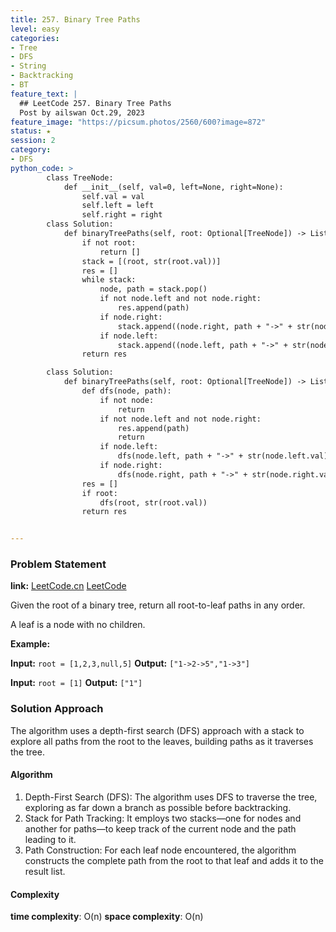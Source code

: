 ```yaml
---
title: 257. Binary Tree Paths
level: easy
categories:
- Tree
- DFS
- String
- Backtracking
- BT
feature_text: |
  ## LeetCode 257. Binary Tree Paths
  Post by ailswan Oct.29, 2023
feature_image: "https://picsum.photos/2560/600?image=872"
status: ★
session: 2
category:
- DFS
python_code: >
        class TreeNode:
            def __init__(self, val=0, left=None, right=None):
                self.val = val
                self.left = left
                self.right = right
        class Solution:
            def binaryTreePaths(self, root: Optional[TreeNode]) -> List[str]:
                if not root:
                    return []
                stack = [(root, str(root.val))]
                res = []
                while stack:
                    node, path = stack.pop()
                    if not node.left and not node.right:
                        res.append(path)
                    if node.right:
                        stack.append((node.right, path + "->" + str(node.right.val)))
                    if node.left:
                        stack.append((node.left, path + "->" + str(node.left.val)))
                return res

        class Solution:
            def binaryTreePaths(self, root: Optional[TreeNode]) -> List[str]:
                def dfs(node, path):
                    if not node:
                        return
                    if not node.left and not node.right:
                        res.append(path)
                        return
                    if node.left:
                        dfs(node.left, path + "->" + str(node.left.val))
                    if node.right:
                        dfs(node.right, path + "->" + str(node.right.val))
                res = []
                if root:
                    dfs(root, str(root.val))
                return res


---
```


### Problem Statement
**link:**
[LeetCode.cn](https://leetcode.cn/problems/binary-tree-paths/)
[LeetCode](https://leetcode.com/problems/binary-tree-paths/)
 
Given the root of a binary tree, return all root-to-leaf paths in any order.

A leaf is a node with no children.

**Example:**

**Input:** `root = [1,2,3,null,5]`
**Output:** `["1->2->5","1->3"]`
 
**Input:** `root = [1]`
**Output:** `["1"]`
 

### Solution Approach
The algorithm uses a depth-first search (DFS) approach with a stack to explore all paths from the root to the leaves, building paths as it traverses the tree.

#### Algorithm
1. Depth-First Search (DFS): The algorithm uses DFS to traverse the tree, exploring as far down a branch as possible before backtracking.
2. Stack for Path Tracking: It employs two stacks—one for nodes and another for paths—to keep track of the current node and the path leading to it.
3. Path Construction: For each leaf node encountered, the algorithm constructs the complete path from the root to that leaf and adds it to the result list.

#### Complexity
 **time complexity**: O(n)
 **space complexity**: O(n)